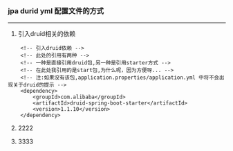### jpa durid yml 配置文件的方式
---
1. 引入druid相关的依赖
```
    <!-- 引入druid依赖 -->
    <!-- 此处的引用有两种 -->
    <!-- 一种是直接引用druid包,另一种是引用starter方式 -->
    <!-- 在此处我引用的是start包,为什么呢，因为方便呀... -->
    <!-- 注:如果没有该包,application.properties/application.yml 中将不会出现关于druid的提示 -->
    <dependency>
        <groupId>com.alibaba</groupId>
        <artifactId>druid-spring-boot-starter</artifactId>
        <version>1.1.10</version>
    </dependency>
```
2. 2222

3. 3333
